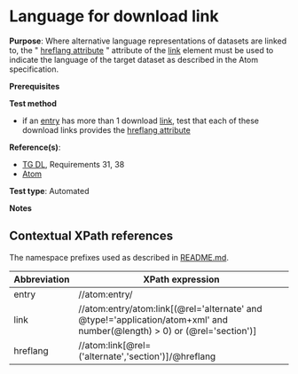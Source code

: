 # Language for download link

**Purpose**: Where alternative language representations of datasets are linked to, the \" [hreflang attribute](#hreflang) \" attribute of the [link](#downloadlink) element must be used to indicate the language of the target dataset as described in the Atom specification.

**Prerequisites**

**Test method**

* if an [entry](#entry) has more than 1 download [link](#downloadlink), test that each of these download links provides the [hreflang attribute](#hreflang)

**Reference(s)**:

* [TG DL](./README.md#ref_TG_DL), Requirements 31, 38
* [Atom](./README.md#ref_atom)

**Test type**: Automated

**Notes**

## Contextual XPath references

The namespace prefixes used as described in [README.md](./README.md#namespaces).

Abbreviation                                               |  XPath expression
---------------------------------------------------------- | -------------------------------------------------------------------------
entry <a name="entry"></a> | //atom:entry/
link <a name="downloadlink"></a> | //atom:entry/atom:link[(@rel='alternate' and @type!='application/atom+xml' and number(@length) > 0) or (@rel='section')]
hreflang <a name="hreflang"></a> | //atom:link[@rel=('alternate','section')]/@hreflang
